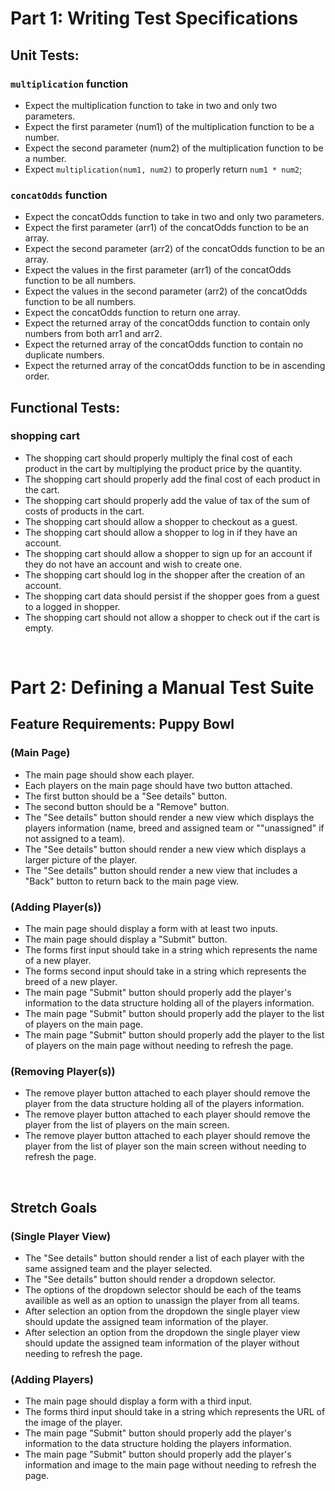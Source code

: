 # Part 1: Writing Test Specifications

## Unit Tests:

### `multiplication` function

- Expect the multiplication function to take in two and only two parameters.
- Expect the first parameter (num1) of the multiplication function to be a number.
- Expect the second parameter (num2) of the multiplication function to be a number.
- Expect `multiplication(num1, num2)` to properly return `num1 * num2`;

### `concatOdds` function

- Expect the concatOdds function to take in two and only two parameters.
- Expect the first parameter (arr1) of the concatOdds function to be an array.
- Expect the second parameter (arr2) of the concatOdds function to be an array.
- Expect the values in the first parameter (arr1) of the concatOdds function to be all numbers.
- Expect the values in the second parameter (arr2) of the concatOdds function to be all numbers.
- Expect the concatOdds function to return one array.
- Expect the returned array of the concatOdds function to contain only numbers from both arr1 and arr2.
- Expect the returned array of the concatOdds function to contain no duplicate numbers.
- Expect the returned array of the concatOdds function to be in ascending order.

## Functional Tests:

### shopping cart

- The shopping cart should properly multiply the final cost of each product in the cart by multiplying the product price by the quantity.
- The shopping cart should properly add the final cost of each product in the cart.
- The shopping cart should properly add the value of tax of the sum of costs of products in the cart.
- The shopping cart should allow a shopper to checkout as a guest.
- The shopping cart should allow a shopper to log in if they have an account.
- The shopping cart should allow a shopper to sign up for an account if they do not have an account and wish to create one.
- The shopping cart should log in the shopper after the creation of an account.
- The shopping cart data should persist if the shopper goes from a guest to a logged in shopper.
- The shopping cart should not allow a shopper to check out if the cart is empty.

<br/>

# Part 2: Defining a Manual Test Suite

## Feature Requirements: Puppy Bowl

### (Main Page)

- The main page should show each player.
- Each players on the main page should have two button attached.
- The first button should be a "See details" button.
- The second button should be a "Remove" button.
- The "See details" button should render a new view which displays the players information (name, breed and assigned team or ""unassigned" if not assigned to a team).
- The "See details" button should render a new view which displays a larger picture of the player.
- The "See details" button should render a new view that includes a "Back" button to return back to the main page view.

### (Adding Player(s))

- The main page should display a form with at least two inputs.
- The main page should display a "Submit" button.
- The forms first input should take in a string which represents the name of a new player.
- The forms second input should take in a string which represents the breed of a new player.
- The main page "Submit" button should properly add the player's information to the data structure holding all of the players information.
- The main page "Submit" button should properly add the player to the list of players on the main page.
- The main page "Submit" button should properly add the player to the list of players on the main page without needing to refresh the page.

### (Removing Player(s))

- The remove player button attached to each player should remove the player from the data structure holding all of the players information.
- The remove player button attached to each player should remove the player from the list of players on the main screen.
- The remove player button attached to each player should remove the player from the list of player son the main screen without needing to refresh the page.

<br/>

## Stretch Goals

### (Single Player View)

- The "See details" button should render a list of each player with the same assigned team and the player selected.
- The "See details" button should render a dropdown selector.
- The options of the dropdown selector should be each of the teams availible as well as an option to unassign the player from all teams.
- After selection an option from the dropdown the single player view should update the assigned team information of the player.
- After selection an option from the dropdown the single player view should update the assigned team information of the player without needing to refresh the page.

### (Adding Players)

- The main page should display a form with a third input.
- The forms third input should take in a string which represents the URL of the image of the player.
- The main page "Submit" button should properly add the player's information to the data structure holding the players information.
- The main page "Submit" button should properly add the player's information and image to the main page without needing to refresh the page.
